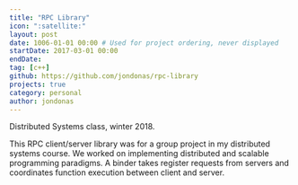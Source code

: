 ```yaml
---
title: "RPC Library"
icon: ":satellite:"
layout: post
date: 1006-01-01 00:00 # Used for project ordering, never displayed
startDate: 2017-03-01 00:00
endDate: 
tag: [c++]
github: https://github.com/jondonas/rpc-library
projects: true
category: personal
author: jondonas
---
```


Distributed Systems class, winter 2018.

This RPC client/server library was for a group project in my distributed systems course. We worked on implementing distributed and scalable programming paradigms.  A binder takes register requests from servers and coordinates function execution between client and server.
